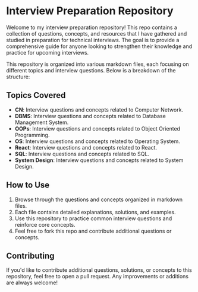 # Interview Preparation Repository

Welcome to my interview preparation repository! This repo contains a collection of questions, concepts, and resources that I have gathered and studied in preparation for technical interviews. The goal is to provide a comprehensive guide for anyone looking to strengthen their knowledge and practice for upcoming interviews.

This repository is organized into various markdown files, each focusing on different topics and interview questions. Below is a breakdown of the structure:
  
## Topics Covered

<!-- - **Data Structures**: Arrays, Linked Lists, Stacks, Queues, Trees, Graphs, etc. -->
<!-- - **Algorithms**: Sorting, Searching, Dynamic Programming, Greedy Algorithms, etc. -->
<!-- - **JavaScript**: Interview questions and concepts related to Javascript. -->
- **CN**: Interview questions and concepts related to Computer Network.
- **DBMS**: Interview questions and concepts related to Database Management System.
- **OOPs**: Interview questions and concepts related to Object Oriented Programming.
- **OS**: Interview questions and concepts related to Operating System.
- **React**: Interview questions and concepts related to React.
- **SQL**: Interview questions and concepts related to SQL.
- **System Design**: Interview questions and concepts related to System Design.
<!-- - **Backend Development**: Concepts, questions, and scenarios related to backend technologies. -->
<!-- - **Other Topics**: Miscellaneous interview prep topics like databases, networking, and concurrency. -->

## How to Use

1. Browse through the questions and concepts organized in markdown files.
2. Each file contains detailed explanations, solutions, and examples.
3. Use this repository to practice common interview questions and reinforce core concepts.
4. Feel free to fork this repo and contribute additional questions or concepts.

## Contributing

If you'd like to contribute additional questions, solutions, or concepts to this repository, feel free to open a pull request. Any improvements or additions are always welcome!